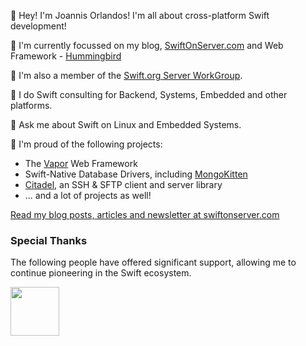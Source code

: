👋 Hey! I'm Joannis Orlandos! I'm all about cross-platform Swift development!

👀 I'm currently focussed on my blog, [SwiftOnServer.com](https://swiftonserver.com) and Web Framework - [Hummingbird](https://hummingbird.codes)

🙌 I'm also a member of the [Swift.org Server WorkGroup](https://swift.org/sswg).

🧳 I do Swift consulting for Backend, Systems, Embedded and other platforms.

💬 Ask me about Swift on Linux and Embedded Systems.

🥳 I'm proud of the following projects:
- The [Vapor](https://vapor.codes) Web Framework
- Swift-Native Database Drivers, including [MongoKitten](https://github.com/orlandos-nl/MongoKitten)
- [Citadel](https://github.com/orlandos-nl/citadel), an SSH & SFTP client and server library
- ... and a lot of projects as well!

[Read my blog posts, articles and newsletter at swiftonserver.com](https://serversideswift.info)

### Special Thanks

The following people have offered significant support, allowing me to continue pioneering in the Swift ecosystem.

<a href="https://github.com/ultim8p"><img width="78" src="https://github.com/ultim8p.png" /></a>
